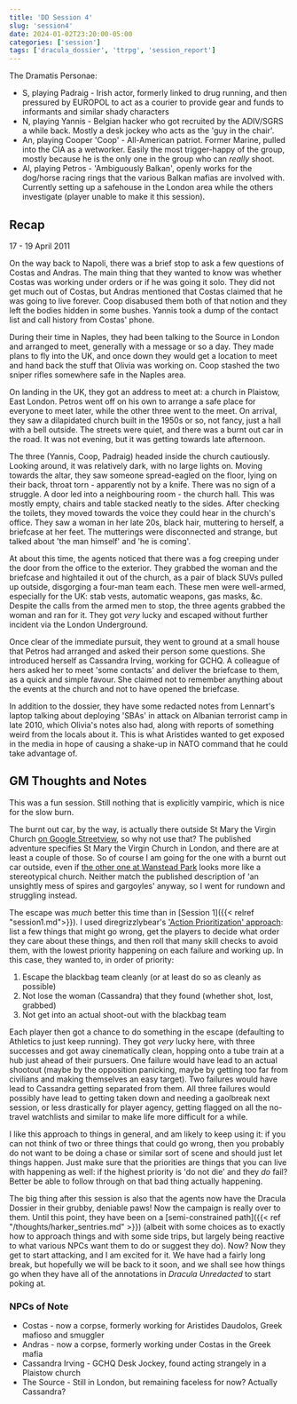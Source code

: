 ```yaml
---
title: 'DD Session 4'
slug: 'session4'
date: 2024-01-02T23:20:00-05:00
categories: ['session']
tags: ['dracula_dossier', 'ttrpg', 'session_report']
---
```


The Dramatis Personae:

* S, playing Padraig - Irish actor, formerly linked to drug running, and then pressured by EUROPOL to act as a courier to provide gear and funds to informants and similar shady characters
* N, playing Yannis - Belgian hacker who got recruited by the ADIV/SGRS a while back. Mostly a desk jockey who acts as the 'guy in the chair'.
* An, playing Cooper 'Coop' - All-American patriot. Former Marine, pulled into the CIA as a wetworker. Easily the most trigger-happy of the group, mostly because he is the only one in the group who can _really_ shoot.
* Al, playing Petros - 'Ambiguously Balkan', openly works for the dog/horse racing rings that the various Balkan mafias are involved with. Currently setting up a safehouse in the London area while the others investigate (player unable to make it this session).

## Recap

17 - 19 April 2011

On the way back to Napoli, there was a brief stop to ask a few questions of Costas and Andras. The main thing that they wanted to know was whether Costas was working under orders or if he was going it solo. They did not get much out of Costas, but Andras mentioned that Costas claimed that he was going to live forever. Coop disabused them both of that notion and they left the bodies hidden in some bushes. Yannis took a dump of the contact list and call history from Costas' phone.

During their time in Naples, they had been talking to the Source in London and arranged to meet, generally with a message or so a day. They made plans to fly into the UK, and once down they would get a location to meet and hand back the stuff that Olivia was working on. Coop stashed the two sniper rifles somewhere safe in the Naples area.

On landing in the UK, they got an address to meet at: a church in Plaistow, East London. Petros went off on his own to arrange a safe place for everyone to meet later, while the other three went to the meet. On arrival, they saw a dilapidated church built in the 1950s or so, not fancy, just a hall with a bell outside. The streets were quiet, and there was a burnt out car in the road. It was not evening, but it was getting towards late afternoon.

The three (Yannis, Coop, Padraig) headed inside the church cautiously. Looking around, it was relatively dark, with no large lights on. Moving towards the altar, they saw someone spread-eagled on the floor, lying on their back, throat torn - apparently not by a knife. There was no sign of a struggle. A door led into a neighbouring room - the church hall. This was mostly empty, chairs and table stacked neatly to the sides. After checking the toilets, they moved towards the voice they could hear in the church's office. They saw a woman in her late 20s, black hair, muttering to herself, a briefcase at her feet. The mutterings were disconnected and strange, but talked about 'the man himself' and 'he is coming'.

At about this time, the agents noticed that there was a fog creeping under the door from the office to the exterior. They grabbed the woman and the briefcase and hightailed it out of the church, as a pair of black SUVs pulled up outside, disgorging a four-man team each. These men were well-armed, especially for the UK: stab vests, automatic weapons, gas masks, &c. Despite the calls from the armed men to stop, the three agents grabbed the woman and ran for it. They got _very_ lucky and escaped without further incident via the London Underground.

Once clear of the immediate pursuit, they went to ground at a small house that Petros had arranged and asked their person some questions. She introduced herself as Cassandra Irving, working for GCHQ. A colleague of hers asked her to meet 'some contacts' and deliver the briefcase to them, as a quick and simple favour. She claimed not to remember anything about the events at the church and not to have opened the briefcase.

In addition to the dossier, they have some redacted notes from Lennart's laptop talking about deploying 'SBAs' in attack on Albanian terrorist camp in late 2010, which Olivia's notes also had, along with reports of something weird from the locals about it. This is what Aristides wanted to get exposed in the media in hope of causing a shake-up in NATO command that he could take advantage of.

## GM Thoughts and Notes

This was a fun session. Still nothing that is explicitly vampiric, which is nice for the slow burn.

The burnt out car, by the way, is actually there outside St Mary the Virgin Church [on Google Streetview](https://maps.app.goo.gl/rb1oPoe9Z5ebGWKj7), so why not use that? The published adventure specifies St Mary the Virgin Church in London, and there are at least a couple of those. So of course I am going for the one with a burnt out car outside, even if [the other one at Wanstead Park](https://maps.app.goo.gl/Xv8UQ9uLbSiTBqeYA) looks more like a stereotypical church. Neither match the published description of 'an unsightly mess of spires and gargoyles' anyway, so I went for rundown and struggling instead.

The escape was _much_ better this time than in [Session 1]({{< relref "session1.md">}}). I used diregrizzlybear's ['Action Prioritization' approach](https://diregrizzlybear.blogspot.com/2023/12/mechanic-action-prioritization.html): list a few things that might go wrong, get the players to decide what order they care about these things, and then roll that many skill checks to avoid them, with the lowest priority happening on each failure and working up. In this case, they wanted to, in order of priority:

1. Escape the blackbag team cleanly (or at least do so as cleanly as possible)
2. Not lose the woman (Cassandra) that they found (whether shot, lost, grabbed)
3. Not get into an actual shoot-out with the blackbag team

Each player then got a chance to do something in the escape (defaulting to Athletics to just keep running). They got _very_ lucky here, with three successes and got away cinematically clean, hopping onto a tube train at a hub just ahead of their pursuers. One failure would have lead to an actual shootout (maybe by the opposition panicking, maybe by getting too far from civilians and making themselves an easy target). Two failures would have lead to Cassandra getting separated from them. All three failures would possibly have lead to getting taken down and needing a gaolbreak next session, or less drastically for player agency, getting flagged on all the no-travel watchlists and similar to make life more difficult for a while.

I like this approach to things in general, and am likely to keep using it: if you can not think of two or three things that could go wrong, then you probably do not want to be doing a chase or similar sort of scene and should just let things happen. Just make sure that the priorities are things that you can live with happening as well: if the highest priority is 'do not die' and they _do_ fail? Better be able to follow through on that bad thing actually happening.

The big thing after this session is also that the agents now have the Dracula Dossier in their grubby, deniable paws! Now the campaign is really over to them. Until this point, they have been on a [semi-constrained path]({{< ref "/thoughts/harker_sentries.md" >}}) (albeit with some choices as to exactly how to approach things and with some side trips, but largely being reactive to what various NPCs want them to do or suggest they do). Now? Now they get to start attacking, and I am excited for it. We have had a fairly long break, but hopefully we will be back to it soon, and we shall see how things go when they have all of the annotations in _Dracula Unredacted_ to start poking at.

### NPCs of Note

* Costas - now a corpse, formerly working for Aristides Daudolos, Greek mafioso and smuggler
* Andras - now a corpse, formerly working under Costas in the Greek mafia
* Cassandra Irving - GCHQ Desk Jockey, found acting strangely in a Plaistow church
* The Source - Still in London, but remaining faceless for now? Actually Cassandra?

